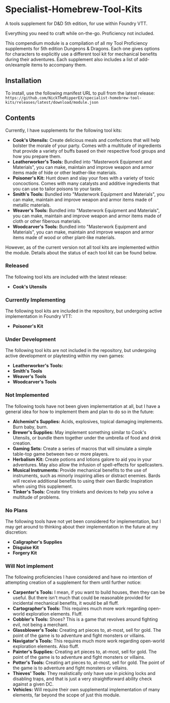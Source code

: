 # Specialist-Homebrew-Tool-Kits

A tools supplement for D&D 5th edition, for use within Foundry VTT. 

Everything you need to craft while on-the-go. Proficiency not included.

This compendium module is a compilation of all my Tool Proficiency supplements for 5th edition Dungeons & Dragons. Each one gives options for characters to explicitly use a different tool kit for mechanical benefits during their adventures. Each supplement also includes a list of add-on/example items to accompany them.

## Installation

To install, use the following manifest URL to pull from the latest release: `https://github.com/NickTheRipperEX/specialist-homebrew-tool-kits/releases/latest/download/module.json`

## Contents

Currently, I have supplements for the following tool kits:

- **Cook's Utensils:** Create delicious meals and confections that will help bolster the morale of your party. Comes with a multitude of ingredients that provide a variety of buffs based on their respective food groups and how you prepare them.
- **Leatherworker's Tools:** Bundled into "Masterwork Equipment and Materials", you can make, maintain and improve weapon and armor items made of hide or other leather-like materials.
- **Poisoner's Kit:** Hunt down and slay your foes with a variety of toxic concoctions. Comes with many catalysts and additive ingredients that you can use to tailor poisons to your taste.
- **Smith's Tools:** Bundled into "Masterwork Equipment and Materials", you can make, maintain and improve weapon and armor items made of metallic materials.
- **Weaver's Tools:** Bundled into "Masterwork Equipment and Materials", you can make, maintain and improve weapon and armor items made of cloth or other fiberous materials.
- **Woodcarver's Tools:** Bundled into "Masterwork Equipment and Materials", you can make, maintain and improve weapon and armor items made of wood or other plant-like materials.

However, as of the current version not all tool kits are implemented within the module. Details about the status of each tool kit can be found below.

### Released

The following tool kits are included with the latest release:

- **Cook's Utensils**

### Currently Implementing

The following tool kits are included in the repository, but undergoing active implementation in Foundry VTT:

- **Poisoner's Kit**


### Under Development

The following tool kits are not included in the repository, but undergoing active development or playtesting within my own games:

- **Leatherworker's Tools:**
- **Smith's Tools**
- **Weaver's Tools**
- **Woodcarver's Tools**

### Not Implemented

The following tools have not been given implementation at all, but I have a general idea for how to implement them and plan to do so in the future:

- **Alchemist's Supplies:** Acids, explosives, topical damaging implements. Burn baby, burn.
- **Brewer's Supplies:** May implement something similar to Cook's Utensils, or bundle them together under the umbrella of food and drink creation.
- **Gaming Sets:** Create a series of macros that will simulate a simple table-top game between two or more players.
- **Herbalism Kit:** Create potions and lotions galore to aid you in your adventures. May also allow the infusion of spell-effects for spellcasters.
- **Musical Instruments:** Provide mechanical benefits to the use of instruments, such as minorly inspiring allies or distract enemies. Bards will receive additional benefits to using their own Bardic Inspiration when using this supplement.
- **Tinker's Tools:** Create tiny trinkets and devices to help you solve a multitude of problems.

### No Plans

The following tools have not yet been considered for implementation, but I may get around to thinking about their implementation in the future at my discretion:

- **Caligrapher's Supplies**
- **Disguise Kit**
- **Forgery Kit**


### Will Not implement

The following proficiencies I have considered and have no intention of attempting creation of a supplement for them until further notice:

- **Carpenter's Tools:** I mean, if you want to build houses, then they can be useful. But there isn't much that could be reasonable provided for incidental mechanical benefits, it would be all fluff.
- **Cartographer's Tools:** This requires much more work regarding open-world exploration elements. Fluff.
- **Cobbler's Tools:** Shoes? This is a game that revolves around fighting evil, not being a merchant.
- **Glassblower's Tools:** Creating art pieces to, at-most, sell for gold. The point of the game is to adventure and fight monsters or villains.
- **Navigator's Tools:** This requires much more work regarding open-world exploration elements. Also fluff.
- **Painter's Supplies:** Creating art pieces to, at-most, sell for gold. The point of the game is to adventure and fight monsters or villains.
- **Potter's Tools:** Creating art pieces to, at-most, sell for gold. The point of the game is to adventure and fight monsters or villains.
- **Thieves' Tools:** They realistically only have use in picking locks and disabling traps, and that is just a very straightforward ability check against a given DC.
- **Vehicles:** Will require their own supplemental implementation of many elements, far beyond the scope of just this module.
